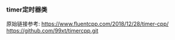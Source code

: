 ### timer定时器类

原始链接参考:
<https://www.fluentcpp.com/2018/12/28/timer-cpp/> 
<https://github.com/99xt/timercpp.git>

